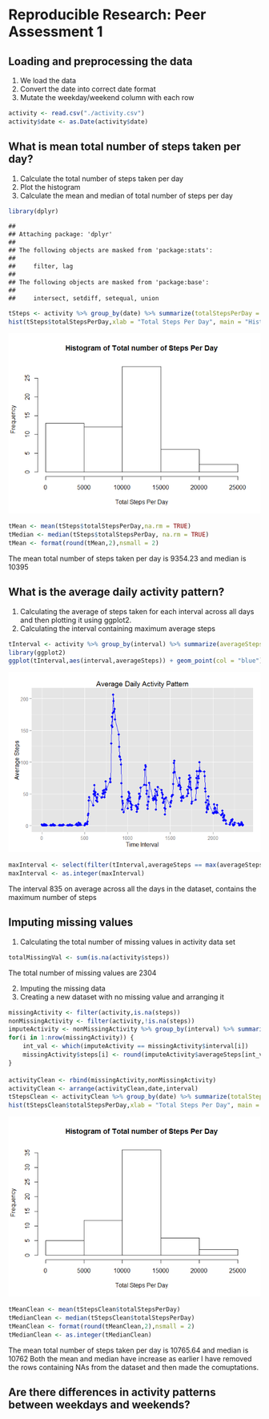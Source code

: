 # Reproducible Research: Peer Assessment 1


## Loading and preprocessing the data
1. We load the data
2. Convert the date into correct date format
3. Mutate the weekday/weekend column with each row

```r
activity <- read.csv("./activity.csv")
activity$date <- as.Date(activity$date)
```

  
## What is mean total number of steps taken per day?
1. Calculate the total number of steps taken per day
2. Plot the histogram
3. Calculate the mean and median of total number of steps per day

```r
library(dplyr)
```

```
## 
## Attaching package: 'dplyr'
## 
## The following objects are masked from 'package:stats':
## 
##     filter, lag
## 
## The following objects are masked from 'package:base':
## 
##     intersect, setdiff, setequal, union
```

```r
tSteps <- activity %>% group_by(date) %>% summarize(totalStepsPerDay = sum(steps, na.rm = TRUE))
hist(tSteps$totalStepsPerDay,xlab = "Total Steps Per Day", main = "Histogram of Total number of Steps Per Day")
```

![](PA1_template_files/figure-html/meanSteps-1.png) 

```r
tMean <- mean(tSteps$totalStepsPerDay,na.rm = TRUE)
tMedian <- median(tSteps$totalStepsPerDay, na.rm = TRUE)
tMean <- format(round(tMean,2),nsmall = 2)
```
The mean total number of steps taken per day is 9354.23 and median is 10395

  
## What is the average daily activity pattern?
1. Calculating the average of steps taken for each interval across all days and then plotting it using ggplot2.
2. Calculating the interval containing maximum average steps

```r
tInterval <- activity %>% group_by(interval) %>% summarize(averageSteps = mean(steps,na.rm=TRUE))
library(ggplot2)
ggplot(tInterval,aes(interval,averageSteps)) + geom_point(col = "blue") + geom_line(col = "blue") + labs(x = "Time Interval", y = "Average Steps", title = "Average Daily Activity Pattern")
```

![](PA1_template_files/figure-html/activityPattern-1.png) 

```r
maxInterval <- select(filter(tInterval,averageSteps == max(averageSteps)),interval)
maxInterval <- as.integer(maxInterval)
```
The interval 835 on average across all the days in the dataset, contains the maximum number of steps

  
## Imputing missing values
1. Calculating the total number of missing values in activity data set

```r
totalMissingVal <- sum(is.na(activity$steps))
```
The total number of missing values are 2304

2. Imputing the missing data
3. Creating a new dataset with no missing value and arranging it

```r
missingActivity <- filter(activity,is.na(steps))
nonMissingActivity <- filter(activity,!is.na(steps))
imputeActivity <- nonMissingActivity %>% group_by(interval) %>% summarize(averageSteps = mean(steps))
for(i in 1:nrow(missingActivity)) {
    int_val <- which(imputeActivity == missingActivity$interval[i])
    missingActivity$steps[i] <- round(imputeActivity$averageSteps[int_val])
}

activityClean <- rbind(missingActivity,nonMissingActivity)
activityClean <- arrange(activityClean,date,interval)
tStepsClean <- activityClean %>% group_by(date) %>% summarize(totalStepsPerDay = sum(steps))
hist(tStepsClean$totalStepsPerDay,xlab = "Total Steps Per Day", main = "Histogram of Total number of Steps Per Day")
```

![](PA1_template_files/figure-html/imputeMissingValue-1.png) 

```r
tMeanClean <- mean(tStepsClean$totalStepsPerDay)
tMedianClean <- median(tStepsClean$totalStepsPerDay)
tMeanClean <- format(round(tMeanClean,2),nsmall = 2)
tMedianClean <- as.integer(tMedianClean)
```
The mean total number of steps taken per day is 10765.64 and median is 10762
Both the mean and median have increase as earlier I have removed the rows containing NAs from the dataset and then made the comuptations. 

## Are there differences in activity patterns between weekdays and weekends?
